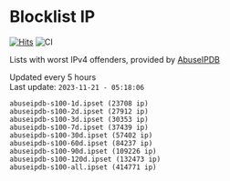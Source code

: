 # Blocklist IP

[![Hits](https://hits.seeyoufarm.com/api/count/incr/badge.svg?url=https%3A%2F%2Fgithub.com%2Fborestad%2Fblocklist-ip%2F&count_bg=%2379C83D&title_bg=%23555555&icon=&icon_color=%23E7E7E7&title=hits&edge_flat=false)](https://hits.seeyoufarm.com)  ![CI](https://img.shields.io/github/workflow/status/borestad/blocklist-ip/CI?style=flat-square)

Lists with worst IPv4 offenders, provided by [AbuseIPDB](https://www.abuseipdb.com/)

<!-- FOOTER-PLACEHOLDER -->
Updated every 5 hours<br>
Last update: `2023-11-21 - 05:18:06`
```
abuseipdb-s100-1d.ipset (23708 ip)
abuseipdb-s100-2d.ipset (27912 ip)
abuseipdb-s100-3d.ipset (30353 ip)
abuseipdb-s100-7d.ipset (37439 ip)
abuseipdb-s100-30d.ipset (57402 ip)
abuseipdb-s100-60d.ipset (84237 ip)
abuseipdb-s100-90d.ipset (109226 ip)
abuseipdb-s100-120d.ipset (132473 ip)
abuseipdb-s100-all.ipset (414771 ip)
```
